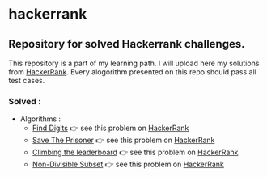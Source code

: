 # hackerrank
## Repository for solved Hackerrank challenges.
This repository is a part of my learning path. I will upload here my solutions from [HackerRank](https://www.hackerrank.com).
Every alogorithm presented on this repo should pass all test cases.  
### Solved :
* Algorithms :
  + [Find Digits](../master/algorithms/easy/findDigits.go) :point_right:  see this problem on [HackerRank](https://www.hackerrank.com/challenges/find-digits/problem)
  + [Save The Prisoner](../master/algorithms/easy/saveThePrisoner.go) :point_right: see this problem on [HackerRank](https://www.hackerrank.com/challenges/save-the-prisoner/problem)
  + [Climbing the leaderboard](../master/algorithms/medium/climbingTheLeaderboard.go) :point_right: see this problem on [HackerRank ](https://www.hackerrank.com/challenges/climbing-the-leaderboard/problem)
  + [Non-Divisible Subset](../master/algorithms/medium/nonDivisibleSubset.go) :point_right: see this problem on [HackerRank](https://www.hackerrank.com/challenges/non-divisible-subset/problem)
